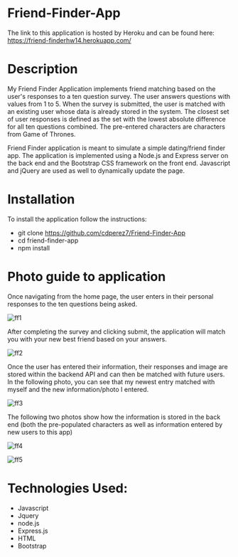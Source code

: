 # Friend-Finder-App

The link to this application is hosted by Heroku and can be found here: https://friend-finderhw14.herokuapp.com/

# Description

My Friend Finder Application implements friend matching based on the user's responses to a ten question survey. The user answers questions with values from 1 to 5. When the survey is submitted, the user is matched with an existing user whose data is already stored in the system. The closest set of user responses is defined as the set with the lowest absolute difference for all ten questions combined. The pre-entered characters are characters from Game of Thrones. 

Friend Finder application is meant to simulate a simple dating/friend finder app. The application is implemented using a Node.js and Express server on the back end and the Bootstrap CSS framework on the front end. Javascript and jQuery are used as well to dynamically update the page.

# Installation

To install the application follow the instructions:

* git clone https://github.com/cdperez7/Friend-Finder-App
* cd friend-finder-app
* npm install

# Photo guide to application

Once navigating from the home page, the user enters in their personal responses to the ten questions being asked. 

![ff1](https://i.imgur.com/HrFuXdu.png)

After completing the survey and clicking submit, the application will match you with your new best friend based on your answers.

![ff2](https://i.imgur.com/XAEMD9a.png)

Once the user has entered their information, their responses and image are stored within the backend API and can then be matched with future users. In the following photo, you can see that my newest entry matched with myself and the new information/photo I entered.

![ff3](https://i.imgur.com/XxL5JD5.png)

The following two photos show how the information is stored in the back end (both the pre-populated characters as well as information entered by new users to this app)

![ff4](https://i.imgur.com/81Azlzb.png)

![ff5](https://i.imgur.com/DqxIP9i.png)

 # Technologies Used: 
 
 * Javascript
 * Jquery
 * node.js
 * Express.js
 * HTML
 * Bootstrap

